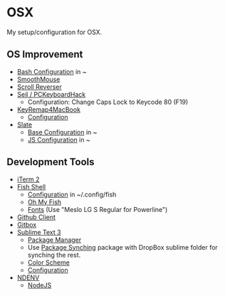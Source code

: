 # OSX
My setup/configuration for OSX.

## OS Improvement
* [Bash Configuration](https://github.com/olegbl/OSX/blob/master/.profile) in ~
* [SmoothMouse](http://smoothmouse.com)
* [Scroll Reverser](http://pilotmoon.com/scrollreverser)
* [Seil / PCKeyboardHack](https://pqrs.org/macosx/keyremap4macbook/seil.html)
  * Configuration: Change Caps Lock to Keycode 80 (F19)
* [KeyRemap4MacBook](https://pqrs.org/macosx/keyremap4macbook)
  * [Configuration](https://github.com/olegbl/OSX/blob/master/private.xml)
* [Slate](https://github.com/jigish/slate)
  * [Base Configuration](https://github.com/olegbl/OSX/blob/master/.slate) in ~
  * [JS Configuration](https://github.com/olegbl/OSX/blob/master/.slate.js) in ~

## Development Tools
* [iTerm 2](http://www.iterm2.com)
* [Fish Shell](http://fishshell.com)
  * [Configuration](https://github.com/olegbl/OSX/blob/master/config.fish) in ~/.config/fish
  * [Oh My Fish](https://github.com/bpinto/oh-my-fish)
  * [Fonts](https://github.com/Lokaltog/powerline-fonts) (Use "Meslo LG S Regular for Powerline")
* [Github Client](https://mac.github.com)
* [Gitbox](http://gitboxapp.com)
* [Sublime Text 3](http://www.sublimetext.com/3)
  * [Package Manager](https://sublime.wbond.net/installation)
  * Use [Package Synching](https://sublime.wbond.net/packages/Package%20Syncing) package with DropBox sublime folder for synching the rest.
  * [Color Scheme](https://github.com/olegbl/OSX/blob/master/Flatland%20Monokai%20Custom.tmTheme)
  * [Configuration](https://github.com/olegbl/OSX/blob/master/Preferences.sublime-settings)
* [NDENV](https://github.com/riywo/ndenv)
  * [NodeJS](http://nodejs.org)
